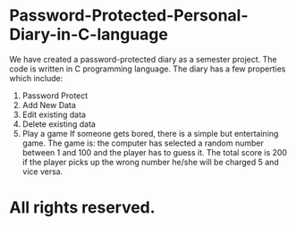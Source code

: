 # Password-Protected-Personal-Diary-in-C-language
We have created a password-protected diary as a semester project.
The code is written in C programming language. 
The diary has a few properties which include:
  1. Password Protect
  2. Add New Data
  3. Edit existing data
  4. Delete existing data
  5. Play a game
     If someone gets bored, there is a simple but entertaining game. The game is: the computer has selected a random number between 1 and 100 and the player has to guess it. The total score is 200 if the player picks up the wrong number he/she will be charged 5 and vice versa.

# All rights reserved.
